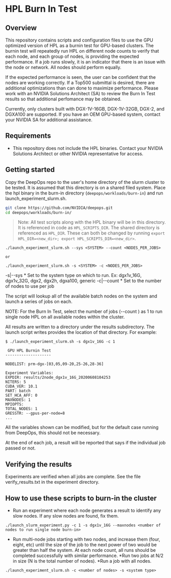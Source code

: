 # HPL Burn In Test

## Overview

This repository contains scripts and configuration files to use the GPU optimized version of HPL as a burnin test for GPU-based clusters.  The burnin test will repeatedly run HPL on different node counts to verify that each node, and each group of nodes, is providing the expected performance.  If a job runs slowly, it is an indicator that there is an issue with the node or network.  All nodes should perform equally.  

If the expected performance is seen, the user can be confident that the nodes are working correctly.  If a Top500 submittal is desired, there are additional optimizations than can done to maximize performance.  Please work with an NVIDIA Solutions Architect (SA) to review the Burn In Test results so that additional perfomance may be obtained.

Currently, only clusters built with DGX-1V-16GB, DGX-1V-32GB, DGX-2, and DGXA100 are supported.  If you have an OEM GPU-based system, contact your NVIDIA SA for additional assistance.

## Requirements

- This repository does not include the HPL binaries.  Contact your NVIDIA Solutions Architect or other NVIDIA representative for access.

## Getting started

Copy the DeepOps repo to the user's home directory of the slurm cluster to be tested. It is assumed that this directory is on a shared filed system. Place the hpl binary in the burn-in directory (`deepops/workloads/burn-in`) and run launch_experiment_slurm.sh.

```sh
git clone https://github.com/NVIDIA/deepops.git
cd deepops/workloads/burn-in/

```
> Note: All test scripts along with the HPL binary will be in this directory. It is referenced in code as `HPL_SCRIPTS_DIR`. The shared directory is referenced as `HPL_DIR`. These can both be changed by running `export HPL_DIR=<new_dir>; export HPL_SCRIPTS_DIR=<new_dir>`.

```
./launch_experiment_slurm.sh --sys <SYSTEM> --count <NODES_PER_JOBS> 

or

./launch_experiment_slurm.sh -s <SYSTEM> -c <NODES_PER_JOBS> 
```

   -s|--sys <SYSTEM>
        * Set to the system type on which to run.  Ex: dgx1v_16G, dgx1v_32G, dgx2, dgx2h, dgxa100, generic
    -c|--count <Count>
        * Set to the number of nodes to use per job


The script will lookup all of the available batch nodes on the system and launch a series of jobs on each.  

NOTE: For the Burn In Test, select the number of jobs (--count ) as 1 to run single node HPL on all available nodes within the cluster.

All results are written to a directory under the results subdirectory.  The launch script writes provides the location of that directory.  For example:

```
$ ./launch_experiment_slurm.sh -s dgx1v_16G -c 1

 GPU HPL Burnin Test
--------------------

NODELIST: prm-dgx-[03,05,09-20,25-26,28-36]

Experiment Variables:
EXPDIR: results/2node_dgx1v_16G_20200608104253
NITERS: 5
CUDA_VER: 10.1
PART: batch
SET_HCA_AFF: 0
MAXNODES: 1
MPIOPTS: 
TOTAL_NODES: 1
GRESSTR: --gpus-per-node=8
...
```

All the variables shown can be modified, but for the default case running from DeepOps, this should not be necessary.

At the end of each job, a result will be reported that says if the individual job passed or not.

## Verifying the results

Experiments are verified when all jobs are complete.  See the file verify_results.txt in the experiment directory.

## How to use these scripts to burn-in the cluster
 * Run an experiment where each node generates a result to identify any slow nodes.  If any slow nodes are found, fix them.

```
./launch_slurm_experiment.py -c 1 -s dgx1v_16G --maxnodes <number of nodes to run single node burn-in>
```
* Run multi-node jobs starting with two nodes, and increase them (four, eight, etc) until the size of the job to the next power of two would be greater than half the system.  At each node count, all runs should be completed successfully with similar performance.
*Run two jobs at N/2 in size (N is the total number of nodes). 
*Run a job with all nodes.


```
./launch_experiment_slurm.sh -c <number of nodes> -s <system type>

```

